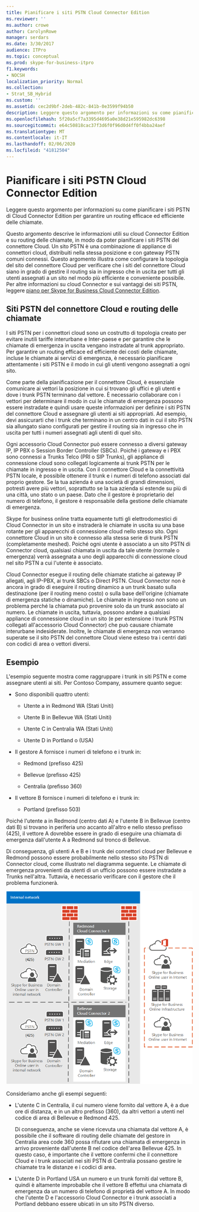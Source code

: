 ```yaml
---
title: Pianificare i siti PSTN Cloud Connector Edition
ms.reviewer: ''
ms.author: crowe
author: CarolynRowe
manager: serdars
ms.date: 3/30/2017
audience: ITPro
ms.topic: conceptual
ms.prod: skype-for-business-itpro
f1.keywords:
- NOCSH
localization_priority: Normal
ms.collection:
- Strat_SB_Hybrid
ms.custom: ''
ms.assetid: cec2d9bf-2deb-482c-841b-0e3599f94b50
description: Leggere questo argomento per informazioni su come pianificare i siti PSTN di Cloud Connector Edition per garantire un routing efficace ed efficiente delle chiamate.
ms.openlocfilehash: 5f20a5cf7a3395d4695a0e38d21e595982dc6398
ms.sourcegitcommit: e64c50818cac37f3d6f0f96d0d4ff0f4bba24aef
ms.translationtype: MT
ms.contentlocale: it-IT
ms.lasthandoff: 02/06/2020
ms.locfileid: "41812504"
---
```

# <a name="plan-for-cloud-connector-edition-pstn-sites"></a>Pianificare i siti PSTN Cloud Connector Edition
 
Leggere questo argomento per informazioni su come pianificare i siti PSTN di Cloud Connector Edition per garantire un routing efficace ed efficiente delle chiamate.
  
Questo argomento descrive le informazioni utili su cloud Connector Edition e su routing delle chiamate, in modo da poter pianificare i siti PSTN del connettore Cloud. Un sito PSTN è una combinazione di appliance di connettori cloud, distribuiti nella stessa posizione e con gateway PSTN comuni connessi. Questo argomento illustra come configurare la topologia del sito del connettore Cloud per verificare che i siti del connettore Cloud siano in grado di gestire il routing sia in ingresso che in uscita per tutti gli utenti assegnati a un sito nel modo più efficiente e conveniente possibile. Per altre informazioni su cloud Connector e sui vantaggi dei siti PSTN, leggere [piano per Skype for Business Cloud Connector Edition](plan-skype-for-business-cloud-connector-edition.md). 
  
## <a name="cloud-connector-pstn-sites-and-call-routing"></a>Siti PSTN del connettore Cloud e routing delle chiamate

I siti PSTN per i connettori cloud sono un costrutto di topologia creato per evitare inutili tariffe interurbane e Inter-paese e per garantire che le chiamate di emergenza in uscita vengano instradate al trunk appropriato. Per garantire un routing efficace ed efficiente dei costi delle chiamate, incluse le chiamate ai servizi di emergenza, è necessario pianificare attentamente i siti PSTN e il modo in cui gli utenti vengono assegnati a ogni sito. 
  
Come parte della pianificazione per il connettore Cloud, è essenziale comunicare ai vettori la posizione in cui si trovano gli uffici e gli utenti e dove i trunk PSTN terminano dal vettore. È necessario collaborare con i vettori per determinare il modo in cui le chiamate di emergenza possono essere instradate e quindi usare queste informazioni per definire i siti PSTN del connettore Cloud e assegnare gli utenti ai siti appropriati. Ad esempio, devi assicurarti che i trunk che terminano in un centro dati in cui il sito PSTN sia allungato siano configurati per gestire il routing sia in ingresso che in uscita per tutti i numeri assegnati agli utenti di quel sito. 
  
Ogni accessorio Cloud Connector può essere connesso a diversi gateway IP, IP PBX o Session Border Controller (SBCs). Poiché i gateway e i PBX sono connessi a Trunks Telco (PRI o SIP Trunks), gli appliance di connessione cloud sono collegati logicamente ai trunk PSTN per le chiamate in ingresso e in uscita. Con il connettore Cloud e la connettività PSTN locale, è possibile ottenere il trunk e i numeri di telefono associati dal proprio gestore. Se la tua azienda è una società di grandi dimensioni, potresti avere più vettori, soprattutto se la tua azienda si estende su più di una città, uno stato o un paese. Dato che il gestore è proprietario del numero di telefono, il gestore è responsabile della gestione delle chiamate di emergenza.
  
Skype for business online tratta equamente tutti gli elettrodomestici di Cloud Connector in un sito e instraderà le chiamate in uscita su una base rotante per gli apparecchi di connessione cloud nello stesso sito. Ogni connettore Cloud in un sito è connesso alla stessa serie di trunk PSTN (completamente meshed). Poiché ogni utente è associato a un sito PSTN di Connector cloud, qualsiasi chiamata in uscita da tale utente (normale o emergenza) verrà assegnata a uno degli apparecchi di connessione cloud nel sito PSTN a cui l'utente è associato. 
  
Cloud Connector esegue il routing delle chiamate statiche ai gateway IP allegati, agli IP-PBX, ai trunk SBCs o Direct PSTN. Cloud Connector non è ancora in grado di eseguire il routing dinamico a un trunk basato sulla destinazione (per il routing meno costo) o sulla base dell'origine (chiamate di emergenza statiche o dinamiche). Le chiamate in ingresso non sono un problema perché la chiamata può provenire solo da un trunk associato al numero. Le chiamate in uscita, tuttavia, possono andare a qualsiasi appliance di connessione cloud in un sito (e per estensione i trunk PSTN collegati all'accessorio Cloud Connector) che può causare chiamate interurbane indesiderate. Inoltre, le chiamate di emergenza non verranno superate se il sito PSTN del connettore Cloud viene esteso tra i centri dati con codici di area o vettori diversi.
  
## <a name="an-example"></a>Esempio

L'esempio seguente mostra come raggruppare i trunk in siti PSTN e come assegnare utenti ai siti. Per Contoso Company, assumere quanto segue:
  
- Sono disponibili quattro utenti: 
    
  - Utente a in Redmond WA (Stati Uniti)
    
  - Utente B in Bellevue WA (Stati Uniti)
    
  - Utente C in Centralia WA (Stati Uniti)
    
  - Utente D in Portland o (USA)
    
- Il gestore A fornisce i numeri di telefono e i trunk in:
    
  - Redmond (prefisso 425)
    
  - Bellevue (prefisso 425)
    
  - Centralia (prefisso 360)
    
- Il vettore B fornisce i numeri di telefono e i trunk in:
    
  -  Portland (prefisso 503)
    
Poiché l'utente a in Redmond (centro dati A) e l'utente B in Bellevue (centro dati B) si trovano in periferia uno accanto all'altro e nello stesso prefisso (425), il vettore A dovrebbe essere in grado di eseguire una chiamata di emergenza dall'utente A a Redmond sul tronco di Bellevue. 
  
Di conseguenza, gli utenti A e B e i trunk dei connettori cloud per Bellevue e Redmond possono essere probabilmente nello stesso sito PSTN di Connector cloud, come illustrato nel diagramma seguente. Le chiamate di emergenza provenienti da utenti di un ufficio possono essere instradate a Trunks nell'altra. Tuttavia, è necessario verificare con il gestore che il problema funzionerà.
  
![Come configurare i siti PSTN](../../media/2659caa7-9c18-4d4f-9c7a-61d0e6a07dc3.png)
  
Consideriamo anche gli esempi seguenti:
  
- L'utente C in Centralia, il cui numero viene fornito dal vettore A, è a due ore di distanza, e in un altro prefisso (360), da altri vettori a utenti nel codice di area di Bellevue e Redmond 425. 
    
    Di conseguenza, anche se viene ricevuta una chiamata dal vettore A, è possibile che il software di routing delle chiamate del gestore in Centralia area code 360 possa rifiutare una chiamata di emergenza in arrivo proveniente dall'utente B nel codice dell'area Bellevue 425. In questo caso, è importante che il vettore confermi che il connettore Cloud e i trunk associati nei siti PSTN di Centralia possano gestire le chiamate tra le distanze e i codici di area.
    
- L'utente D in Portland USA un numero e un trunk forniti dal vettore B, quindi è altamente improbabile che il vettore B effettui una chiamata di emergenza da un numero di telefono di proprietà del vettore A. In modo che l'utente D e l'accessorio Cloud Connector e i trunk associati a Portland debbano essere ubicati in un sito PSTN diverso.
    

